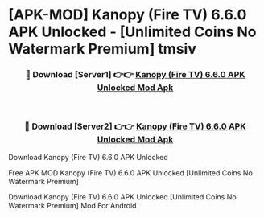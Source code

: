 # [APK-MOD] Kanopy (Fire TV) 6.6.0 APK Unlocked - [Unlimited Coins No Watermark Premium] tmsiv



<div align="center">
<h3>🔴 Download [Server1] 👉👉 <a href="https://momento.my/?title=Kanopy_(Fire_TV)_6.6.0_APK_Unlocked">Kanopy (Fire TV) 6.6.0 APK Unlocked Mod Apk</a></h3><br>

<h3>🔴 Download [Server2] 👉👉 <a href="https://momento.my/?title=Kanopy_(Fire_TV)_6.6.0_APK_Unlocked">Kanopy (Fire TV) 6.6.0 APK Unlocked Mod Apk</a></h3>
</div>



Download Kanopy (Fire TV) 6.6.0 APK Unlocked 

Free APK MOD Kanopy (Fire TV) 6.6.0 APK Unlocked [Unlimited Coins No Watermark Premium]

Download Kanopy (Fire TV) 6.6.0 APK Unlocked [Unlimited Coins No Watermark Premium] Mod For Android
